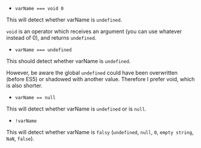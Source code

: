 
- `varName === void 0`

This will detect whether varName is `undefined`.

`void` is an operator which receives an argument (you can use whatever instead of 0), and returns `undefined`.

- `varName === undefined`

This should detect whether varName is `undefined`.

However, be aware the global `undefined` could have been overwritten (before ES5) or shadowed with another value. 
Therefore I prefer void, which is also shorter.

- `varName == null`

This will detect whether varName is `undefined` or is `null`.

- `!varName`

This will detect whether varName is `falsy` (`undefined`, `null`, `0`, `empty string`, `NaN`, `false`).
